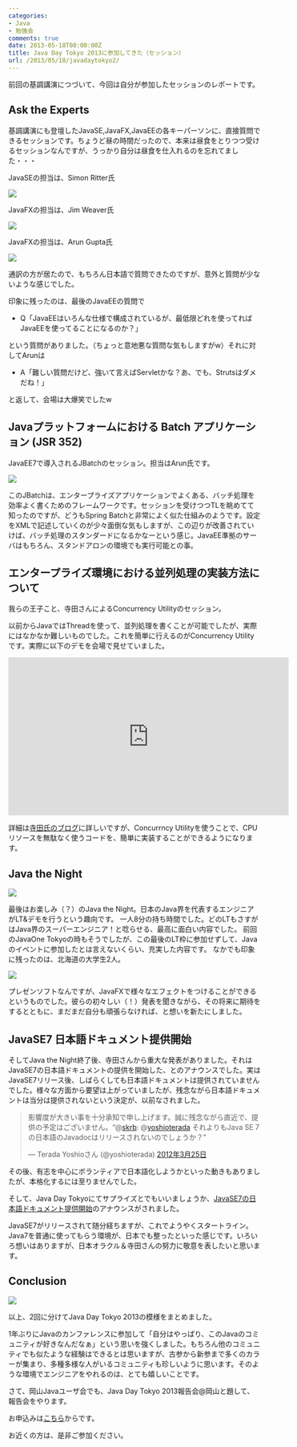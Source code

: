 ```yaml
---
categories:
- Java
- 勉強会
comments: true
date: 2013-05-18T00:00:00Z
title: Java Day Tokyo 2013に参加してきた（セッション）
url: /2013/05/18/javadaytokyo2/
---
```


前回の基調講演につづいて、今回は自分が参加したセッションのレポートです。

## Ask the Experts

基調講演にも登壇したJavaSE,JavaFX,JavaEEの各キーパーソンに、直接質問できるセッションです。ちょうど昼の時間だったので、本来は昼食をとりつつ受けるセッションなんですが、うっかり自分は昼食を仕入れるのを忘れてました・・・

JavaSEの担当は、Simon Ritter氏

<img src="http://farm8.staticflickr.com/7288/8740173841_d492ab6090_n.jpg"/>

JavaFXの担当は、Jim Weaver氏

<img src="http://farm8.staticflickr.com/7285/8741292898_42456c92d5_n.jpg"/>

JavaFXの担当は、Arun Gupta氏

<img src="http://farm8.staticflickr.com/7281/8741293406_f87d358552_n.jpg"/>

通訳の方が居たので、もちろん日本語で質問できたのですが、意外と質問が少ないような感じでした。


印象に残ったのは、最後のJavaEEの質問で

- Q「JavaEEはいろんな仕様で構成されているが、最低限どれを使ってればJavaEEを使ってることになるのか？」

という質問がありました。（ちょっと意地悪な質問な気もしますがw）それに対してArunは

- A「難しい質問だけど、強いて言えばServletかな？あ、でも、Strutsはダメだね！」

と返して、会場は大爆笑でしたw

## Javaプラットフォームにおける Batch アプリケーション (JSR 352)

JavaEE7で導入されるJBatchのセッション。担当はArun氏です。

<img src="http://farm8.staticflickr.com/7286/8741295358_cce2037082_n.jpg"/>

このJBatchは、エンタープライズアプリケーションでよくある、バッチ処理を効率よく書くためのフレームワークです。セッションを受けつつTLを眺めてて知ったのですが、どうもSpring Batchと非常によく似た仕組みのようです。設定をXMLで記述していくのが少々面倒な気もしますが、この辺りが改善されていけば、バッチ処理のスタンダードになるかなーという感じ。JavaEE準拠のサーバはもちろん、スタンドアロンの環境でも実行可能との事。

## エンタープライズ環境における並列処理の実装方法について

我らの王子こと、寺田さんによるConcurrency Utilityのセッション。

以前からJavaではThreadを使って、並列処理を書くことが可能でしたが、実際にはなかなか難しいものでした。これを簡単に行えるのがConcurrency Utilityです。実際に以下のデモを会場で見せていました。

<iframe width="560" height="315" src="http://www.youtube.com/embed/s9OB3lDPwtg?rel=0" frameborder="0" allowfullscreen></iframe>

詳細は[寺田氏のブログ](http://yoshio3.com/2013/05/15/concurrency-utilities-for-ee-7/)に詳しいですが、Concurrncy Utilityを使うことで、CPUリソースを無駄なく使うコードを、簡単に実装することができるようになります。

## Java the Night

<img src="http://farm8.staticflickr.com/7285/8740181743_e4b88c0b29_n.jpg"/>

最後はお楽しみ（？）のJava the Night。日本のJava界を代表するエンジニアがLT&デモを行うという趣向です。
一人8分の持ち時間でした。どのLTもさすがはJava界のスーパーエンジニア！と唸らせる、最高に面白い内容でした。
前回のJavaOne Tokyoの時もそうでしたが、この最後のLT枠に参加せずして、Javaのイベントに参加したとは言えないくらい、充実した内容です。
なかでも印象に残ったのは、北海道の大学生2人。

<img src="http://farm8.staticflickr.com/7283/8741304934_655e6abe63_n.jpg"/>

プレゼンソフトなんですが、JavaFXで様々なエフェクトをつけることができるというものでした。彼らの初々しい（！）発表を聞きながら、その将来に期待をするとともに、まだまだ自分も頑張らなければ、と想いを新たにしました。

## JavaSE7 日本語ドキュメント提供開始

そしてJava the Night終了後、寺田さんから重大な発表がありました。それはJavaSE7の日本語ドキュメントの提供を開始した、とのアナウンスでした。実はJavaSE7リリース後、しばらくしても日本語ドキュメントは提供されていませんでした。様々な方面から要望は上がっていましたが、残念ながら日本語ドキュメントは当分は提供されないという決定が、以前なされました。

<blockquote class="twitter-tweet" lang="ja"><p>影響度が大きい事を十分承知で申し上げます。誠に残念ながら直近で、提供の予定はございません。“@<a href="https://twitter.com/skrb">skrb</a>: @<a href="https://twitter.com/yoshioterada">yoshioterada</a> それよりもJava SE 7の日本語のJavadocはリリースされないのでしょうか？”</p>&mdash; Terada Yoshioさん (@yoshioterada) <a href="https://twitter.com/yoshioterada/status/183876594010558464">2012年3月25日</a></blockquote>
<script async src="//platform.twitter.com/widgets.js" charset="utf-8"></script>

その後、有志を中心にボランティアで日本語化しようかといった動きもありましたが、本格化するには至りませんでした。

そして、Java Day Tokyoにてサプライズとでもいいましょうか、[JavaSE7の日本語ドキュメント提供開始](http://yoshio3.com/2013/05/14/%EF%BD%8A%EF%BD%81%EF%BD%96%EF%BD%81-%EF%BD%93%EF%BD%85%EF%BC%97%EF%BD%81%EF%BD%90%EF%BD%89%E6%97%A5%E6%9C%AC%E8%AA%9E%E7%89%88%E6%8F%90%E4%BE%9B%E9%96%8B%E5%A7%8B/)のアナウンスがされました。

JavaSE7がリリースされて随分経ちますが、これでようやくスタートライン。Java7を普通に使ってもらう環境が、日本でも整ったといった感じです。いろいろ想いはありますが、日本オラクル＆寺田さんの努力に敬意を表したいと思います。

## Conclusion

<img src="http://farm8.staticflickr.com/7286/8740206373_002b31196d_n.jpg"/>

以上、2回に分けてJava Day Tokyo 2013の模様をまとめました。

1年ぶりにJavaのカンファレンスに参加して「自分はやっぱり、このJavaのコミュニティが好きなんだなぁ」という思いを強くしました。もちろん他のコミュニティでも似たような経験はできるとは思いますが、古参から新参まで多くのカラーが集まり、多種多様な人がいるコミュニティも珍しいように思います。そのような環境でエンジニアをやれるのは、とても嬉しいことです。

さて、岡山Javaユーザ会でも、Java Day Tokyo 2013報告会@岡山と題して、報告会をやります。

お申込みは[こちら](http://local.aguuu.com/events/15432)からです。

お近くの方は、是非ご参加ください。

